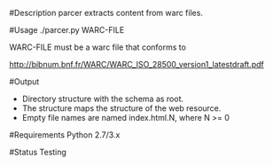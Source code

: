 #Description
parcer extracts content from warc files.

#Usage
./parcer.py WARC-FILE

WARC-FILE must be a warc file that conforms to

http://bibnum.bnf.fr/WARC/WARC_ISO_28500_version1_latestdraft.pdf

#Output
- Directory structure with the schema as root.
- The structure maps the structure of the web resource.
- Empty file names are named index.html.N, where N >= 0

#Requirements
Python 2.7/3.x

#Status
Testing
